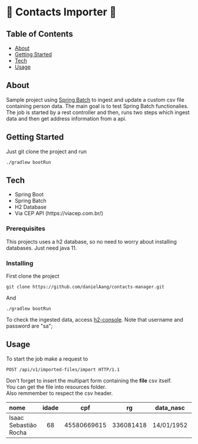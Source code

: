 # :man: Contacts Importer :leaves:

## Table of Contents

- [About](#about)
- [Getting Started](#getting_started)
- [Tech](#tech)
- [Usage](#usage)

## About <a name = "about"></a>

Sample project using [Spring Batch](https://docs.spring.io/spring-batch/docs/current/reference/html/index.html) to ingest and update a custom csv file containing person data. The main goal is to test Spring Batch functionalies. 
The job is started by a rest controller and then, runs two steps which ingest data and then get address information from a api.

## Getting Started <a name = "getting_started"></a>

Just git clone the project and run

```
./gradlew bootRun
```
## Tech <a name = "tech"></a>

<ul>
    <li>Spring Boot</li>
    <li>Spring Batch</li>
    <li>H2 Database</li>
    <li>Via CEP API (https://viacep.com.br/)</li>
</ul>


### Prerequisites

This projects uses a h2 database, so no need to worry about installing databases. 
Just need java 11.

### Installing

First clone the project

```
git clone https://github.com/danielAang/contacts-manager.git
```

And 
```
./gradlew bootRun
```

To check the ingested data, access [h2-console](http://localhost:8080/h2-console). Note that username and password are "sa";

## Usage <a name = "usage"></a>

To start the job make a request to
```
POST /api/v1/imported-files/import HTTP/1.1
```
Don't forget to insert the multipart form containing the <b>file</b> csv itself.<br>
You can get the file into resources folder.<br>
Also remmember to respect the csv header.

| nome        | idade           | cpf  |  rg  | data_nasc | sexo | email | cep | endereco | numero | bairro | cidade | estado | telefone_fixo | celular |
|:------------|:---------------:|:----:|:----:|:---------:|:----:|:-----:|:---:|:--------:|:------:|:------:|:------:|:------:|:-------------:|:-------:|
|Isaac Sebastião Rocha | 68 | 45580669615 | 336081418 | 14/01/1952 | Masculino | iisaacsebastiaorocha@apso.org.br | 66630393 | Passagem União | 322 | Bengui | Belém | PA | 9128363282 | 91984581798 |